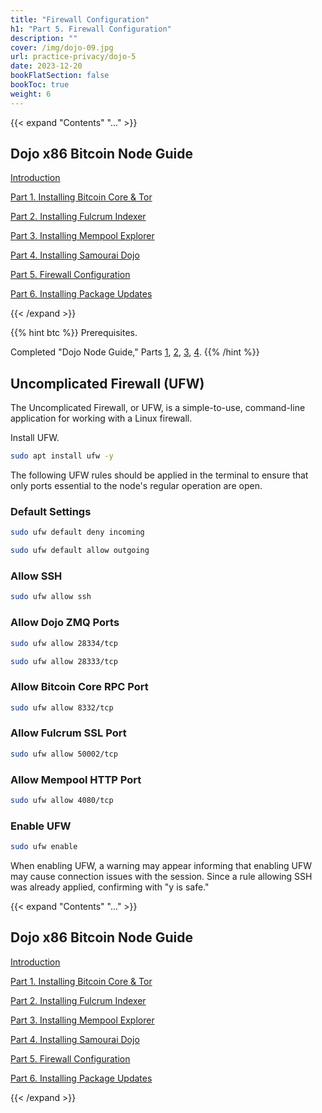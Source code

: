 ```yaml
---
title: "Firewall Configuration"
h1: "Part 5. Firewall Configuration"
description: ""
cover: /img/dojo-09.jpg
url: practice-privacy/dojo-5
date: 2023-12-20
bookFlatSection: false
bookToc: true
weight: 6
---
```


{{< expand "Contents" "..." >}}

## Dojo x86 Bitcoin Node Guide

[Introduction](/en/practice-privacy/dojo-0)

[Part 1. Installing Bitcoin Core & Tor](/en/practice-privacy/dojo-1)

[Part 2. Installing Fulcrum Indexer](/en/practice-privacy/dojo-2)

[Part 3. Installing Mempool Explorer](/en/practice-privacy/dojo-3)

[Part 4. Installing Samourai Dojo](/en/practice-privacy/dojo-4)

[Part 5. Firewall Configuration](/en/practice-privacy/dojo-5)

[Part 6. Installing Package Updates](/en/practice-privacy/dojo-6)

{{< /expand >}}

{{% hint btc %}}
Prerequisites.

Completed "Dojo Node Guide," Parts [1](/privacy/dojo-1), [2](/privacy/dojo-2), [3](/privacy/dojo-3), [4](/privacy/dojo-4).
{{% /hint %}}

## Uncomplicated Firewall (UFW)

The Uncomplicated Firewall, or UFW, is a simple-to-use, command-line application for working with a Linux firewall.

Install UFW.

```bash
sudo apt install ufw -y
```

The following UFW rules should be applied in the terminal to ensure that only ports essential to the node's regular operation are open.

### Default Settings

```bash
sudo ufw default deny incoming
```

```bash
sudo ufw default allow outgoing
```

### Allow SSH

```bash
sudo ufw allow ssh
```

### Allow Dojo ZMQ Ports

```bash
sudo ufw allow 28334/tcp
```

```bash
sudo ufw allow 28333/tcp
```

### Allow Bitcoin Core RPC Port

```bash
sudo ufw allow 8332/tcp
```

### Allow Fulcrum SSL Port

```bash
sudo ufw allow 50002/tcp
```

### Allow Mempool HTTP Port 

```bash
sudo ufw allow 4080/tcp
```

### Enable UFW

```bash
sudo ufw enable
```

When enabling UFW, a warning may appear informing that enabling UFW may cause connection issues with the session. Since a rule allowing SSH was already applied, confirming with "y is safe."

{{< expand "Contents" "..." >}}

## Dojo x86 Bitcoin Node Guide

[Introduction](/en/practice-privacy/dojo-0)

[Part 1. Installing Bitcoin Core & Tor](/en/practice-privacy/dojo-1)

[Part 2. Installing Fulcrum Indexer](/en/practice-privacy/dojo-2)

[Part 3. Installing Mempool Explorer](/en/practice-privacy/dojo-3)

[Part 4. Installing Samourai Dojo](/en/practice-privacy/dojo-4)

[Part 5. Firewall Configuration](/en/practice-privacy/dojo-5)

[Part 6. Installing Package Updates](/en/practice-privacy/dojo-6)

{{< /expand >}}